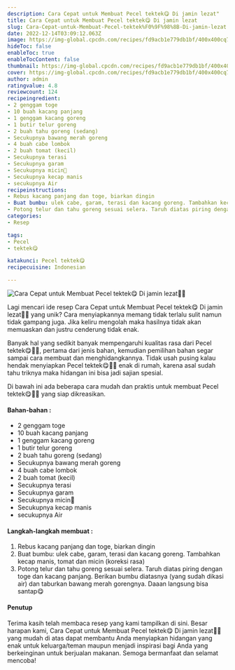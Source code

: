 ```yaml
---
description: Cara Cepat untuk Membuat Pecel tektek😋 Di jamin lezat"
title: Cara Cepat untuk Membuat Pecel tektek😋 Di jamin lezat
slug: Cara-Cepat-untuk-Membuat-Pecel-tektek%F0%9F%98%8B-Di-jamin-lezat
date: 2022-12-14T03:09:12.063Z
image: https://img-global.cpcdn.com/recipes/fd9acb1e779db1bf/400x400cq70/photo.jpg
hideToc: false
enableToc: true
enableTocContent: false
thumbnail: https://img-global.cpcdn.com/recipes/fd9acb1e779db1bf/400x400cq70/photo.jpg
cover: https://img-global.cpcdn.com/recipes/fd9acb1e779db1bf/400x400cq70/photo.jpg
author: admin
ratingvalue: 4.8
reviewcount: 124
recipeingredient:
- 2 genggam toge
- 10 buah kacang panjang
- 1 genggam kacang goreng
- 1 butir telur goreng
- 2 buah tahu goreng (sedang)
- Secukupnya bawang merah goreng
- 4 buah cabe lombok
- 2 buah tomat (kecil)
- Secukupnya terasi
- Secukupnya garam
- Secukupnya micin🤭
- Secukupnya kecap manis
- secukupnya Air
recipeinstructions:
- Rebus kacang panjang dan toge, biarkan dingin
- Buat bumbu: ulek cabe, garam, terasi dan kacang goreng. Tambahkan kecap manis, tomat dan micin (koreksi rasa)
- Potong telur dan tahu goreng sesuai selera. Taruh diatas piring dengan toge dan kacang panjang. Berikan bumbu diatasnya (yang sudah dikasi air) dan taburkan bawang merah gorengnya. Daaan langsung bisa santap😋
categories:
- Resep

tags:
- Pecel
- tektek😋

katakunci: Pecel tektek😋
recipecuisine: Indonesian

---
```


![Cara Cepat untuk Membuat Pecel tektek😋 Di jamin lezat👩‍🍳](https://img-global.cpcdn.com/recipes/fd9acb1e779db1bf/400x400cq70/photo.jpg)

Lagi mencari ide resep Cara Cepat untuk Membuat Pecel tektek😋 Di jamin lezat👩‍🍳 yang unik? Cara menyiapkannya memang tidak terlalu sulit namun tidak gampang juga. Jika keliru mengolah maka hasilnya tidak akan memuaskan dan justru cenderung tidak enak.

Banyak hal yang sedikit banyak mempengaruhi kualitas rasa dari Pecel tektek😋👩‍🍳, pertama dari jenis bahan, kemudian pemilihan bahan segar sampai cara membuat dan menghidangkannya. Tidak usah pusing kalau hendak menyiapkan Pecel tektek😋👩‍🍳 enak di rumah, karena asal sudah tahu triknya maka hidangan ini bisa jadi sajian spesial.

Di bawah ini ada beberapa cara mudah dan praktis untuk membuat Pecel tektek😋👩‍🍳 yang siap dikreasikan.

<!--inarticleads1-->

#### Bahan-bahan :

- 2 genggam toge
- 10 buah kacang panjang
- 1 genggam kacang goreng
- 1 butir telur goreng
- 2 buah tahu goreng (sedang)
- Secukupnya bawang merah goreng
- 4 buah cabe lombok
- 2 buah tomat (kecil)
- Secukupnya terasi
- Secukupnya garam
- Secukupnya micin🤭
- Secukupnya kecap manis
- secukupnya Air

<!--inarticleads2-->

#### Langkah-langkah membuat :

1. Rebus kacang panjang dan toge, biarkan dingin
1. Buat bumbu: ulek cabe, garam, terasi dan kacang goreng. Tambahkan kecap manis, tomat dan micin (koreksi rasa)
1. Potong telur dan tahu goreng sesuai selera. Taruh diatas piring dengan toge dan kacang panjang. Berikan bumbu diatasnya (yang sudah dikasi air) dan taburkan bawang merah gorengnya. Daaan langsung bisa santap😋

#### Penutup

Terima kasih telah membaca resep yang kami tampilkan di sini. Besar harapan kami, Cara Cepat untuk Membuat Pecel tektek😋 Di jamin lezat👩‍🍳 yang mudah di atas dapat membantu Anda menyiapkan hidangan yang enak untuk keluarga/teman maupun menjadi inspirasi bagi Anda yang berkeinginan untuk berjualan makanan. Semoga bermanfaat dan selamat mencoba!